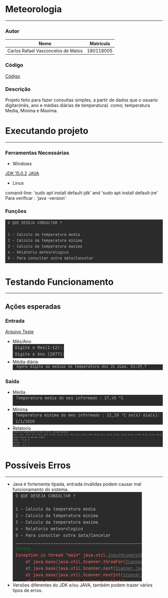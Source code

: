 # Meteorologia

-----------------------------------
### Autor

Nome   | Matrícula
--------- | ------
Carlos Rafael Vasconcelos de Matos | 180118005

### Código

[Código](src/application)


### Descrição 

Projeto feito para fazer consultas simples, a partir de dados que o usuario digitar(mês, ano e médias diárias de temperatura).
como; temperatura Media, Minima e Maxima.

# Executando projeto

---------------------------------------

### Ferramentas Necessárias 
- Windows

[JDK 15.0.2](https://jdk.java.net/15/)
[JAVA](https://www.java.com/pt-BR/download/ie_manual.jsp?locale=pt_BR)

- Linux

comand-line: 'sudo apt install default-jdk' and 'sudo apt install default-jre'<br/>
Para verificar : 'java -version'

### Funções 

![Entrada](src/images/img.png)


# Testando Funcionamento

-----------------------------------------

## Ações esperadas

### Entrada
[Arquivo Teste](src/Test)
- Mês/Ano    
![Entrada](src/images/img_4.png)
- Média diária  
![Entrada](src/images/img_5.png)

### Saída
 - Média  
![Entrada](src/images/img_1.png)
 - Minima   
![Entrada](src/images/img_2.png)
 - Relatorio   
![Entrada](src/images/img_3.png)

# Possíveis Erros

-------------------------------

- Java é fortemente típada, entrada inválidas podem causar mal funcionamento do sistema.
![Entrada](src/images/img_6.png)
- Versões diferentes do JDK e/ou JAVA, também podem trazer vários tipos de erros.


